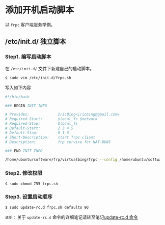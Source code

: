 # 添加开机启动脚本

以 `frpc` 客户端服务举例。

## /etc/init.d/ 独立脚本

### Step1. 编写启动脚本

在 `/etc/init.d/` 文件下新建自己的启动脚本。

``` shell
$ sudo vim /etc/init.d/frpc.sh
```

写入如下内容

``` bash
#!/bin/bash

### BEGIN INIT INFO

# Provides:             IricBing<iricbing@gmail.com>
# Required-Start:       $local_fs $network
# Required-Stop:        $local_fs
# Default-Start:        2 3 4 5
# Default-Stop:         0 1 6
# Short-Description:    start frpc client
# Description:          frp service for NAT-DDNS

### END INIT INFO

/home/ubuntu/software/frp/virtualbing/frpc --config /home/ubuntu/software/frp/virtualbing/frpc.ini
```

### Step2. 修改权限

``` shell
$ sudo chmod 755 frpc.sh
```

### Step3. 设置启动顺序

``` shell
$ sudo update-rc.d frpc.sh defaults 90
```

`说明：` 关于 `update-rc.d` 命令的详细笔记请转至笔记[update-rc.d 命令](../基础知识/update-rc.d.md)
